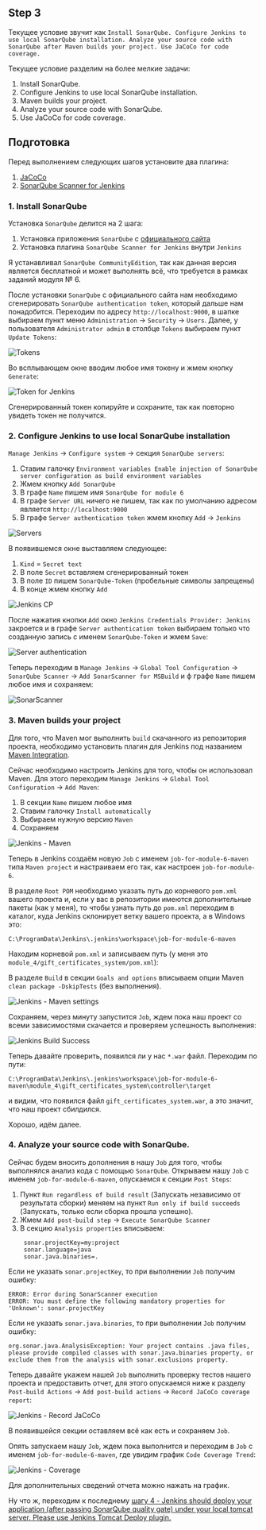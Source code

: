## Step 3
Текущее условие звучит как `Install SonarQube. Configure Jenkins to use local SonarQube installation. Analyze your source code with SonarQube after Maven builds your project. Use JaCoCo for code coverage.`

Текущее условие разделим на более мелкие задачи:
1. Install SonarQube. 
2. Configure Jenkins to use local SonarQube installation. 
3. Maven builds your project.
4. Analyze your source code with SonarQube.
5. Use JaCoCo for code coverage.

## Подготовка
Перед выполнением следующих шагов установите два плагина:
1. [JaCoCo](https://plugins.jenkins.io/jacoco/)
2. [SonarQube Scanner for Jenkins](https://plugins.jenkins.io/sonar/)

### 1. Install SonarQube
Установка `SonarQube` делится на 2 шага:
1. Установка приложения `SonarQube` с [официального сайта](https://www.sonarqube.org/downloads/)
2. Установка плагина `SonarQube Scanner for Jenkins` внутри `Jenkins`

Я устанавливал `SonarQube CommunityEdition`, так как данная версия является бесплатной и может выполнять всё, что требуется в рамках заданий модуля № 6.

После установки `SonarQube` с официального сайта нам необходимо сгенерировать `SonarQube authentication token`, который дальше нам понадобится. Переходим по адресу `http://localhost:9000`, в шапке выбираем пункт меню `Administration` → `Security` → `Users`. Далее, у пользователя `Administrator admin` в столбце `Tokens` выбираем пункт `Update Tokens`:

![Tokens](../content/tokens.png)

Во всплывающем окне вводим любое имя токену и жмем кнопку `Generate`:

![Token for Jenkins](../content/token_for_jenkins.png)

Сгенерированный токен копируйте и сохраните, так как повторно увидеть токен не получится.

### 2. Configure Jenkins to use local SonarQube installation
`Manage Jenkins` → `Configure system` → секция `SonarQube servers`:
1. Ставим галочку `Environment variables Enable injection of SonarQube server configuration as build environment variables`
2. Жмем кнопку `Add SonarQube`
3. В графе `Name` пишем имя `SonarQube for module 6`
4. В графе `Server URL` ничего не пишем, так как по умолчанию адресом является `http://localhost:9000`
5. В графе `Server authentication token` жмем кнопку `Add` → `Jenkins`

![Servers](../content/sonarqube_servers.png)

В появившемся окне выставляем следующее:
1. `Kind` = `Secret text`
2. В поле `Secret` вставляем сгенерированный токен
3. В поле `ID` пишем `SonarQube-Token` (пробельные символы запрещены)
4. В конце жмем кнопку `Add`

![Jenkins CP](../content/jenkins_credentials_provider.png)

После нажатия кнопки `Add` окно `Jenkins Credentials Provider: Jenkins` закроется и в графе `Server authentication token` выбираем только что созданную запись с именем `SonarQube-Token` и жмем `Save`:

![Server authentication](../content/server_authentication.png)

Теперь переходим в `Manage Jenkins` → `Global Tool Configuration` → `SonarQube Scanner` → `Add SonarScanner for MSBuild` и ф графе `Name` пишем любое имя и сохраняем:

![SonarScanner](../content/jenkins_sonarscanner_for_msbuild.png)

### 3. Maven builds your project
Для того, что Maven мог выполнить `build` скачанного из репозитория проекта, необходимо установить плагин для Jenkins под названием [Maven Integration](https://plugins.jenkins.io/maven-plugin/).

Сейчас необходимо настроить Jenkins для того, чтобы он использовал Maven. Для этого переходим `Manage Jenkins` → `Global Tool Configuration` → `Add Maven`:
1. В секции `Name` пишем любое имя
2. Ставим галочку `Install automatically`
3. Выбираем нужную версию `Maven`
4. Сохраняем

![Jenkins - Maven](../content/jenkins_maven.png)

Теперь в Jenkins создаём новую `Job` с именем `job-for-module-6-maven` типа `Maven project` и настраиваем его так, как настроен `job-for-module-6`. 

В разделе `Root POM` необходимо указать путь до корневого `pom.xml` вашего проекта и, если у вас в репозитории имеются дополнительные пакеты (как у меня), то чтобы узнать путь до `pom.xml` переходим в каталог, куда Jenkins склонирует ветку вашего проекта, а в Windows это:

```text
C:\ProgramData\Jenkins\.jenkins\workspace\job-for-module-6-maven
```

Находим корневой `pom.xml` и записываем путь (у меня это `module_4/gift_certificates_system/pom.xml`):

В разделе `Build` в секции `Goals and options` вписываем опции Maven `clean package -DskipTests` (без выполнения).

![Jenkins - Maven settings](../content/jenkins_maven_settings.png)

Сохраняем, через минуту запустится `Job`, ждем пока наш проект со всеми зависимостями скачается и проверяем успешность выполнения:

![Jenkins Build Success](../content/jenkins_build_success.png)

Теперь давайте проверить, появился ли у нас `*.war` файл. Переходим по пути:

```text
C:\ProgramData\Jenkins\.jenkins\workspace\job-for-module-6-maven\module_4\gift_certificates_system\controller\target
```

и видим, что появился файл `gift_certificates_system.war`, а это значит, что наш проект сбилдился.

Хорошо, идём далее.

### 4. Analyze your source code with SonarQube.
Сейчас будем вносить дополнения в нашу `Job` для того, чтобы выполнялся анализ кода с помощью `SonarQube`. Открываем нашу `Job` с именем `job-for-module-6-maven`, опускаемся к секции `Post Steps`:
1. Пункт `Run regardless of build result` (Запускать независимо от результата сборки) меняем на пункт `Run only if build succeeds` (Запускать, только если сборка прошла успешно).
2. Жмем `Add post-build step` → `Execute SonarQube Scanner`
3. В секцию `Analysis properties` вписываем:
   ```text
    sonar.projectKey=my:project
    sonar.language=java
    sonar.java.binaries=.
   ```

Если не указать `sonar.projectKey`, то при выполнении `Job` получим ошибку:
```text
ERROR: Error during SonarScanner execution
ERROR: You must define the following mandatory properties for 'Unknown': sonar.projectKey
```

Если не указать `sonar.java.binaries`, то при выполнении `Job` получим ошибку:
```text
org.sonar.java.AnalysisException: Your project contains .java files, please provide compiled classes with sonar.java.binaries property, or exclude them from the analysis with sonar.exclusions property.
```

Теперь давайте укажем нашей `Job` выполнить проверку тестов нашего проекта и предоставить отчет, для этого опускаемся ниже к разделу `Post-build Actions` → `Add post-build actions` → `Record JaCoCo coverage report`:

![Jenkins - Record JaCoCo](../content/jenkins_record_jacoco.png)

В появившейся секции оставляем всё как есть и сохраняем `Job`.

Опять запускаем нашу `Job`, ждем пока выполнится и переходим в `Job` с именем `job-for-module-6-maven`, где увидим график `Code Coverage Trend`:

![Jenkins - Coverage](../content/jenkins_code_coverage_trend.png)

Для дополнительных сведений отчета можно нажать на график.

Ну что ж, переходим к последнему [шагу 4 - Jenkins should deploy your application (after passing SonarQube quality gate) under your local tomcat server. Please use Jenkins Tomcat Deploy plugin.](step_4.md)